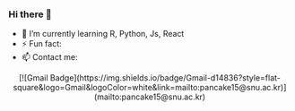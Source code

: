 ### Hi there 👋

- 🌱 I’m currently learning R, Python, Js, React
- ⚡ Fun fact: 
- 📫 Contact me: 
<div align=center>
	 [![Gmail Badge](https://img.shields.io/badge/Gmail-d14836?style=flat-square&logo=Gmail&logoColor=white&link=mailto:pancake15@snu.ac.kr)](mailto:pancake15@snu.ac.kr)
</div>

<!--

[![Anurang's github stats](https://github-readme-stats.vercel.app/api?username=ArubaKLM)](https://github.com/anuraghazra/github-readme-stats)

**ArubaKLM/ArubaKLM** is a ✨ _special_ ✨ repository because its `README.md` (this file) appears on your GitHub profile.

Here are some ideas to get you started:

- 🔭 I’m currently working on ...
- 🌱 I’m currently learning ...
- 👯 I’m looking to collaborate on ...
- 🤔 I’m looking for help with ...
- 💬 Ask me about ...
- 📫 How to reach me: ...
- 😄 Pronouns: ...
- ⚡ Fun fact: ...
-->
<!--

  <div align=center>
	
  [![Hits](https://hits.seeyoufarm.com/api/count/incr/badge.svg?url=https%3A%2F%2Fgithub.com%2Fzzsza)](https://hits.seeyoufarm.com) 
	
  </div>
-->
